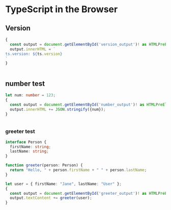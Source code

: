# TypeScript in the Browser

## Version

```typescript
{
  const output = document.getElementById('version_output')! as HTMLPreElement;
  output.innerHTML = `
ts.version: ${ts.version}
`
}
```
<pre id="version_output"></pre>

## number test

```typescript
let num: number = 123;
{
  const output = document.getElementById('number_output')! as HTMLPreElement;
  output.innerHTML += JSON.stringify({num});
}
```
<pre id="number_output"></pre>

### greeter test
```typescript
interface Person {
  firstName: string;
  lastName: string;
}

function greeter(person: Person) {
  return "Hello, " + person.firstName + " " + person.lastName;
}

let user = { firstName: "Jane", lastName: "User" };
{
  const output = document.getElementById('greeter_output')! as HTMLPreElement;
  output.textContent += greeter(user);
}
```
<pre id="greeter_output"></pre>

<script src="https://unpkg.com/typescript@latest/lib/typescriptServices.js"></script>
<script>
  let ts_code = '';
  const ts_code_sections = document.getElementsByClassName('language-typescript');
  for(let i = 0; i < ts_code_sections.length; i++) {
      ts_code += ts_code_sections[i].innerText;
  }
  console.log({ts});
  const js_code = ts.transpile(ts_code);
  console.log('ts_code');
  console.log(ts_code);
  console.log('js_code');
  console.log(js_code);
  eval(`(async () => { ${js_code }})()`);
</script>

